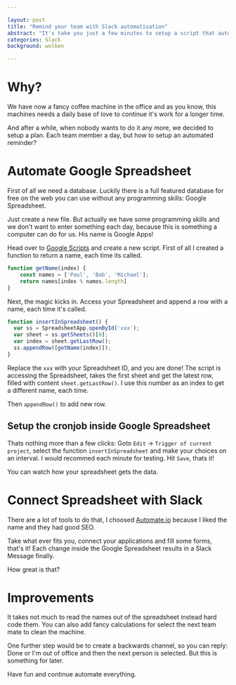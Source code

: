 ```yaml
---

layout: post
title: "Remind your team with Slack automatisation"
abstract: "It's take you just a few minutes to setup a script that automates a Google Spreadsheet and connect this to your team chat. You just need to know the right tools."
categories: Slack
background: wolken

---
```


# Why?

We have now a fancy coffee machine in the office and as you know, this machines needs a daily base of love to continue it's work for a longer time.

And after a while, when nobody wants to do it any more, we decided to setup a plan. Each team member a day, but how to setup an automated reminder?

# Automate Google Spreadsheet

First of all we need a database. Luckily there is a full featured database for free on the web you can use without any programming skills: Google Spreadsheet.

Just create a new file. But actually we have some programming skills and we don't want to enter something each day, because this is something a computer can do for us. His name is Google Apps!

Head over to [Google Scripts](https://script.google.com) and create a new script. First of all I created a function to return a name, each time its called.

```js
function getName(index) {
	const names = ['Paul', 'Bob', 'Michael'];
	return names[index % names.length]  
}
```

Next, the magic kicks in. Access your Spreadsheet and append a row with a name, each time it's called. 

```js
function insertInSpreadsheet() {
  var ss = SpreadsheetApp.openById('xxx');
  var sheet = ss.getSheets()[0];
  var index = sheet.getLastRow();
  ss.appendRow([getName(index)]);
}
```

Replace the `xxx` with your Spreadsheet ID, and you are done! The script is accessing the Spreadsheet, takes the first sheet and get the latest row, filled with content `sheet.getLastRow()`. I use this number as an index to get a different name, each time.

Then `appendRow()` to add new row.

## Setup the cronjob inside Google Spreadsheet

Thats nothing more than a few clicks: Goto `Edit` -> `Trigger of current project`, select the function `insertInSpreadsheet` and make your choices on an interval. I would recommed each minute for testing. Hit `Save`, thats it!

You can watch how your spreadsheet gets the data.


# Connect Spreadsheet with Slack

There are a lot of tools to do that, I choosed [Automate.io](https://automate.io/integration/google-sheets/slack) because I liked the name and they had good SEO. 

Take what ever fits you, connect your applications and fill some forms, that's it! Each change inside the Google Spreadsheet results in a Slack Message finally.

How great is that?


# Improvements

It takes not much to read the names out of the spreadsheet instead hard code them. You can also add fancy calculations for select the next team mate to clean the machine.

One further step would be to create a backwards channel, so you can reply: Done or I'm out of office and then the next person is selected. But this is something for later.

Have fun and continue automate everything.